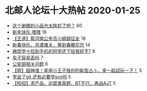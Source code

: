 # 北邮人论坛十大热帖 2020-01-25

- [这个谢娜的小品也太尴尬了吧？](https://bbs.byr.cn/article/Feeling/3137546) 60
- [新年快乐  嘿嘿](https://bbs.byr.cn/article/Talking/6180560) 19
- [【王道】帮河南公务员小姐姐征友](https://bbs.byr.cn/article/Friends/1951105) 18
- [新春快乐，共渡难关，等到春暖花开](https://bbs.byr.cn/article/Hubei/397573) 14
- [麻烦学十捡到手机的同学还下给我好不?](https://bbs.byr.cn/article/Picture/3254522) 8
- [车子容易丢吗](https://bbs.byr.cn/article/Cycling/173056) 7
- [公安部相关问题](https://bbs.byr.cn/article/CivilServant/43578) 6
- [【转】超神准！星座小王子独创的新型占卜、來一起試玩一下！](https://bbs.byr.cn/article/Constellations/326533) 5
- [学会了git,还有必要学svn吗](https://bbs.byr.cn/article/SoftDesign/48817) 5
- [【校招】求产品、运营类真题，BT不行，再战AJT](https://bbs.byr.cn/article/Job/2025562) 5


